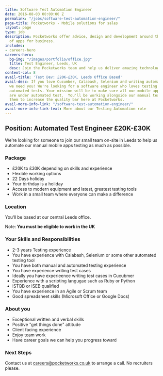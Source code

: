 ```yaml
---
title: Software Test Automation Engineer
date: 2016-08-03 00:00:00 Z
permalink: "/jobs/software-test-automation-engineer/"
page-title: Pocketworks - Mobile solutions for sales
layout: page
type: job
description: Pocketworks offer advice, design and development around the implementation
  of apps for business.
includes:
- careers-hero
careers-hero:
  bg-img: "/images/portfolio/office.jpg"
  title: Test Engineer, Leeds, UK
  desc: Join the Pocketworks team and help us deliver amazing technology experiences
content-col: 8
avail-title: 'Test Dev: £20K-£30K, Leeds Office Based'
avail-desc: If you love Cucumber, Calabash, Selenium and writing automated tests,
  we need you! We're looking for a software engineer who loves testing and writing
  automated tests. Your mission will be to make sure all our mobile apps and web sites
  are under automated test.  You'll be working alongside our manual tester, helping
  them to increase the quality bar here at Pocketworks.
avail-more-info-link: "/software-test-automation-engineer/"
avail-more-info-link-text: More about our Testing Automation role
---
```


## Position: Automated Test Engineer &pound;20K-&pound;30K

We're looking for someone to join our small team on-site in Leeds to help us automate our manual mobile apps testing as much as possible.

### Package

- £20K to £30K depending on skills and experience</li>
- Flexible working options
- 22 Days holiday
- Your birthday is a holiday
- Access to modern equipment and latest, greatest testing tools
- Work in a small team where everyone can make a difference

### Location

You'll be based at our central Leeds office.

Note: **You must be eligible to work in the UK**

### Your Skills and Responsibilities

- 2-3 years Testing experience
- You have experience with Calabash, Selenium or some other automated testing tool
- You have both manual and automated testing experience
- You have experience writing test cases
- Ideally you have experieence writing test cases in Cucubmer
- Experience with a scripting langugae such as Ruby or Python
- ISTQB or ISEB qualified
- You have experience in an Agile or Scrum team
- Good spreadsheet skills (Microsoft Office or Google Docs)

### About you

 - Exceptional written and verbal skills
 - Positive "get things done" attitude
 - Client facing experience
 - Enjoy team work
 - Have career goals we can help you progress toward

### Next Steps

Contact us at [careers@pocketworks.co.uk](mailto:careers@pocketworks.co.uk) to arrange a call. No recruiters please.